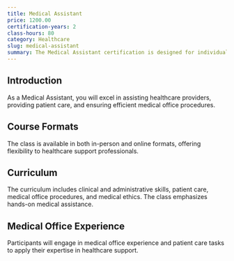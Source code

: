 ```yaml
---
title: Medical Assistant
price: 1200.00
certification-years: 2
class-hours: 80
category: Healthcare
slug: medical-assistant
summary: The Medical Assistant certification is designed for individuals pursuing a career in healthcare support roles. This comprehensive class covers clinical and administrative skills, patient care, and medical office procedures. It equips candidates with the skills needed to assist healthcare providers effectively.
---
```


## Introduction

As a Medical Assistant, you will excel in assisting healthcare providers, providing patient care, and ensuring efficient medical office procedures.

## Course Formats

The class is available in both in-person and online formats, offering flexibility to healthcare support professionals.

## Curriculum

The curriculum includes clinical and administrative skills, patient care, medical office procedures, and medical ethics. The class emphasizes hands-on medical assistance.

## Medical Office Experience

Participants will engage in medical office experience and patient care tasks to apply their expertise in healthcare support.

